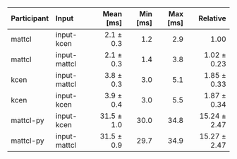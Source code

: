 | Participant | Input | Mean [ms] | Min [ms] | Max [ms] | Relative |
|:---|:---|---:|---:|---:|---:|
| mattcl | input-kcen | 2.1 ± 0.3 | 1.2 | 2.9 | 1.00 |
| mattcl | input-mattcl | 2.1 ± 0.3 | 1.4 | 3.8 | 1.02 ± 0.23 |
| kcen | input-mattcl | 3.8 ± 0.3 | 3.0 | 5.1 | 1.85 ± 0.33 |
| kcen | input-kcen | 3.9 ± 0.4 | 3.0 | 5.5 | 1.87 ± 0.34 |
| mattcl-py | input-kcen | 31.5 ± 1.0 | 30.0 | 34.8 | 15.24 ± 2.47 |
| mattcl-py | input-mattcl | 31.5 ± 0.9 | 29.7 | 34.9 | 15.27 ± 2.47 |
